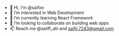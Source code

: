 - 👋 Hi, I’m @saifxo
- 👀 I’m interested in Web Development 
- 🌱 I’m currently learning React Framework
- 💞️ I’m looking to collaborate on building web apps
- 📫 Reach me @saiiff_alii and saifii.7243@gmail.com

<!---
saifxo/saifxo is a ✨ special ✨ repository because its `README.md` (this file) appears on your GitHub profile.
You can click the Preview link to take a look at your changes.
--->
